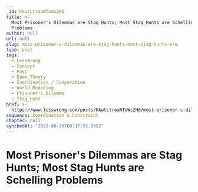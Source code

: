 ```yaml
---
_id: KkwtLtroaNToWs2H6
title: >-
  Most Prisoner's Dilemmas are Stag Hunts; Most Stag Hunts are Schelling
  Problems
author: null
url: null
slug: most-prisoner-s-dilemmas-are-stag-hunts-most-stag-hunts-are
type: post
tags:
  - LessWrong
  - Concept
  - Post
  - Game_Theory
  - Coordination_/ Cooperation
  - World_Modeling
  - Prisoner's_Dilemma
  - Stag_Hunt
href: >-
  https://www.lesswrong.com/posts/KkwtLtroaNToWs2H6/most-prisoner-s-dilemmas-are-stag-hunts-most-stag-hunts-are
sequence: Coordination & Constraint
chapter: null
synchedAt: '2022-08-30T08:17:55.095Z'
---
```

# Most Prisoner's Dilemmas are Stag Hunts; Most Stag Hunts are Schelling Problems

